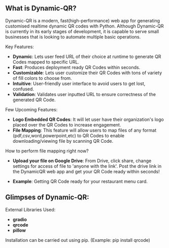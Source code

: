 

## What is Dynamic-QR?

Dynamic-QR is a modern, fast(high-performance) web app for generating customised realtime dynamic QR codes with Python. Although Dynamic-QR is currently in its early stages of development, it is capable to serve small businesses that is looking to automate multiple basic operations. 

Key Features:

* **Dynamic**: Lets user feed URL of their choice at runtime to generate QR Codes mapped to specific URL. 
* **Fast**: Produces deployment ready QR Codes within seconds. 
* **Customizable**: Lets user customize their QR Codes with tons of variety of fill colors to choose from.
* **Intuitive**: User-friendly user interface to avoid users to get lost, confused. 
* **Validation**: Validates user inputted URL to ensure correctness of the generated QR Code.

Few Upcoming Features:

* **Logo Embedded QR Codes**: It will let user have their organization's logo placed over the QR Codes to increase engagement.
* **File Mapping**: This feature will allow users to map files of any format (pdf,csv,word,powerpoint,etc) to QR Codes to enable downloading/viewing file by scanning QR Code.

How to perform file mapping right now? 

* **Upload your file on Google Drive**: From Drive, click share, change settings for access of file to 'anyone with the link'. Post the drive link in the DynamicQR web app and get your QR Code ready within seconds!

* **Example**: Getting QR Code ready for your restaurant menu card. 

## Glimpses of Dynamic-QR:

External Libraries Used: 

* **gradio**
* **qrcode**
* **pillow**

Installation can be carried out using pip. (Example: pip install qrcode)


